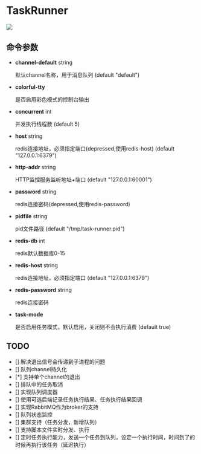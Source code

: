 # TaskRunner

![](./demo.gif)

## 命令参数

- **channel-default** string

    默认channel名称，用于消息队列 (default "default")

- **colorful-tty**

    是否启用彩色模式的控制台输出

- **concurrent** int

    并发执行线程数 (default 5)

- **host** string

    redis连接地址，必须指定端口(depressed,使用redis-host) (default "127.0.0.1:6379")

- **http-addr** string

    HTTP监控服务监听地址+端口 (default "127.0.0.1:60001")

- **password** string

    redis连接密码(depressed,使用redis-password)

- **pidfile** string

    pid文件路径 (default "/tmp/task-runner.pid")

- **redis-db** int

    redis默认数据库0-15

- **redis-host** string

    redis连接地址，必须指定端口 (default "127.0.0.1:6379")

- **redis-password** string

    redis连接密码

- **task-mode**

    是否启用任务模式，默认启用，关闭则不会执行消费 (default true)

## TODO

* [] 解决退出信号会传递到子进程的问题
* [] 队列channel持久化
* [*] 支持单个channel的退出
* [] 排队中的任务取消
* [] 实现队列调度器
* [] 使用可选后端记录任务执行结果、任务执行结果回调
* [] 实现RabbitMQ作为broker的支持
* [] 队列状态监控
* [] 集群支持（任务分发，新增队列）
* [] 支持脚本文件实时分发、执行
* [] 定时任务执行能力，发送一个任务到队列，设定一个执行时间，时间到了的时候再执行该任务（延迟执行）
